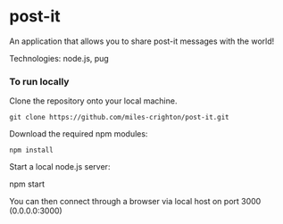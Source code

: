 # post-it
<p>An application that allows you to share post-it messages with the world!</p>

<p>Technologies: node.js, pug</p>

<h3>To run locally</h3>
<p>Clone the repository onto your local machine.</p>
    <code>git clone https://github.com/miles-crighton/post-it.git</code>

<p>Download the required npm modules:</p>
    <code>npm install</code>

<p>Start a local node.js server:</p>
    </code>npm start</code>

<p>You can then connect through a browser via local host on port 3000 (0.0.0.0:3000)</p>